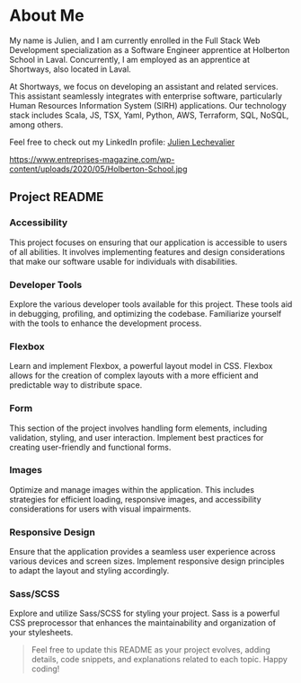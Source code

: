# About Me

My name is Julien, and I am currently enrolled in the Full Stack Web Development specialization as a Software Engineer apprentice at Holberton School in Laval. Concurrently, I am employed as an apprentice at Shortways, also located in Laval.

At Shortways, we focus on developing an assistant and related services. This assistant seamlessly integrates with enterprise software, particularly Human Resources Information System (SIRH) applications. Our technology stack includes Scala, JS, TSX, Yaml, Python, AWS, Terraform, SQL, NoSQL, among others.

Feel free to check out my LinkedIn profile: [Julien Lechevalier](https://www.linkedin.com/in/julien-lechevalier-12381a239/)

https://www.entreprises-magazine.com/wp-content/uploads/2020/05/Holberton-School.jpg

## Project README

### Accessibility
This project focuses on ensuring that our application is accessible to users of all abilities. It involves implementing features and design considerations that make our software usable for individuals with disabilities.

### Developer Tools
Explore the various developer tools available for this project. These tools aid in debugging, profiling, and optimizing the codebase. Familiarize yourself with the tools to enhance the development process.

### Flexbox
Learn and implement Flexbox, a powerful layout model in CSS. Flexbox allows for the creation of complex layouts with a more efficient and predictable way to distribute space.

### Form
This section of the project involves handling form elements, including validation, styling, and user interaction. Implement best practices for creating user-friendly and functional forms.

### Images
Optimize and manage images within the application. This includes strategies for efficient loading, responsive images, and accessibility considerations for users with visual impairments.

### Responsive Design
Ensure that the application provides a seamless user experience across various devices and screen sizes. Implement responsive design principles to adapt the layout and styling accordingly.

### Sass/SCSS
Explore and utilize Sass/SCSS for styling your project. Sass is a powerful CSS preprocessor that enhances the maintainability and organization of your stylesheets.

> Feel free to update this README as your project evolves, adding details, code snippets, and explanations related to each topic. Happy coding!
